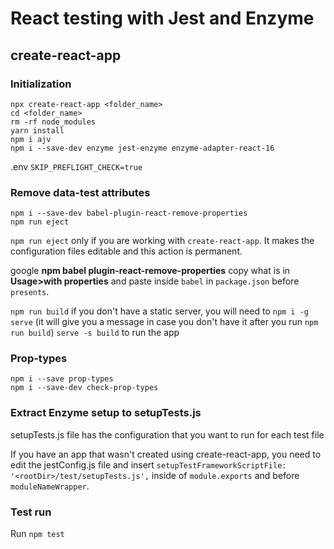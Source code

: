 # React testing with Jest and Enzyme

## create-react-app

### Initialization
```
npx create-react-app <folder_name>
cd <folder_name>
rm -rf node_modules
yarn install
npm i ajv
npm i --save-dev enzyme jest-enzyme enzyme-adapter-react-16
```

.env
`SKIP_PREFLIGHT_CHECK=true`

### Remove data-test attributes
```
npm i --save-dev babel-plugin-react-remove-properties
npm run eject
```

`npm run eject` only if you are working with `create-react-app`. It makes the configuration files editable and this action is permanent.

google **npm babel plugin-react-remove-properties** copy what is in **Usage>with properties** and paste inside `babel` in `package.json` before `presents`.

`npm run build`
if you don't have a static server, you will need to `npm i -g serve` (it will give you a message in case you don't have it after you run `npm run build`)
`serve -s build` to run the app

### Prop-types

```
npm i --save prop-types
npm i --save-dev check-prop-types
```

### Extract Enzyme setup to setupTests.js

setupTests.js file has the configuration that you want to run for each test file

If you have an app that wasn't created using create-react-app, you need to edit the jestConfig.js file and insert `setupTestFrameworkScriptFile: '<rootDir>/test/setupTests.js',` inside of `module.exports` and before `moduleNameWrapper`.

### Test run
Run `npm test`

